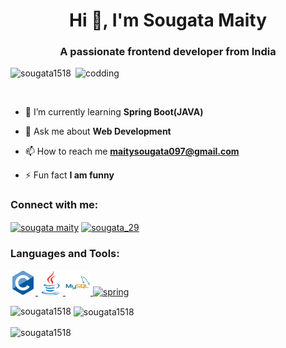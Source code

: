 <h1 align="center">Hi 👋, I'm Sougata Maity</h1>
<h3 align="center">A passionate frontend developer from India</h3>
<img align="right" alt="codding" width="400" src="https://cdn.dribbble.com/users/1162077/screenshots/3848914/programmer.gif">

<p align="left"> <img src="https://komarev.com/ghpvc/?username=sougata1518&label=Profile%20views&color=0e75b6&style=flat" alt="sougata1518" /> </p>

<p align="left"> <a href="https://twitter.com/" target="blank"><img src="https://img.shields.io/twitter/follow/?logo=twitter&style=for-the-badge" alt="" /></a> </p>

- 🌱 I’m currently learning **Spring Boot(JAVA)**

- 💬 Ask me about **Web Development**

- 📫 How to reach me **maitysougata097@gmail.com**

- ⚡ Fun fact **I am funny**

<h3 align="left">Connect with me:</h3>
<p align="left">
<a href="https://linkedin.com/in/sougata maity" target="blank"><img align="center" src="https://raw.githubusercontent.com/rahuldkjain/github-profile-readme-generator/master/src/images/icons/Social/linked-in-alt.svg" alt="sougata maity" height="30" width="40" /></a>
<a href="https://instagram.com/sougata_29" target="blank"><img align="center" src="https://raw.githubusercontent.com/rahuldkjain/github-profile-readme-generator/master/src/images/icons/Social/instagram.svg" alt="sougata_29" height="30" width="40" /></a>
</p>

<h3 align="left">Languages and Tools:</h3>
<p align="left"> <a href="https://www.cprogramming.com/" target="_blank" rel="noreferrer"> <img src="https://raw.githubusercontent.com/devicons/devicon/master/icons/c/c-original.svg" alt="c" width="40" height="40"/> </a> <a href="https://www.java.com" target="_blank" rel="noreferrer"> <img src="https://raw.githubusercontent.com/devicons/devicon/master/icons/java/java-original.svg" alt="java" width="40" height="40"/> </a> <a href="https://www.mysql.com/" target="_blank" rel="noreferrer"> <img src="https://raw.githubusercontent.com/devicons/devicon/master/icons/mysql/mysql-original-wordmark.svg" alt="mysql" width="40" height="40"/> </a> <a href="https://spring.io/" target="_blank" rel="noreferrer"> <img src="https://www.vectorlogo.zone/logos/springio/springio-icon.svg" alt="spring" width="40" height="40"/> </a> </p>

<p><img align="left" src="https://github-readme-stats.vercel.app/api/top-langs?username=sougata1518&show_icons=true&locale=en&layout=compact" alt="sougata1518" /></p>

<p>&nbsp;<img align="center" src="https://github-readme-stats.vercel.app/api?username=sougata1518&show_icons=true&locale=en" alt="sougata1518" /></p>

<p><img align="center" src="https://github-readme-streak-stats.herokuapp.com/?user=sougata1518&" alt="sougata1518" /></p>

